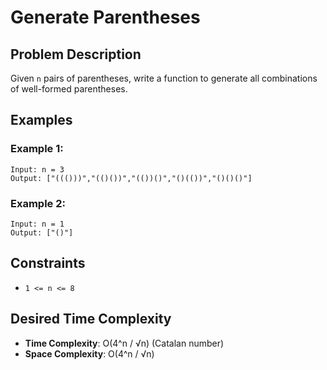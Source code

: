 # Generate Parentheses

## Problem Description

Given `n` pairs of parentheses, write a function to generate all combinations of well-formed parentheses.

## Examples

### Example 1:

```
Input: n = 3
Output: ["((()))","(()())","(())()","()(())","()()()"]
```

### Example 2:

```
Input: n = 1
Output: ["()"]
```

## Constraints

- `1 <= n <= 8`

## Desired Time Complexity

- **Time Complexity**: O(4^n / √n) (Catalan number)
- **Space Complexity**: O(4^n / √n)
